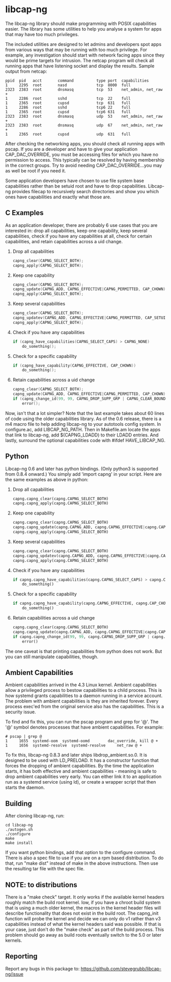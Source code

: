 libcap-ng
=========

The libcap-ng library should make programming with POSIX capabilities
easier. The library has some utilities to help you analyse a system
for apps that may have too much privileges.

The included utilities are designed to let admins and developers spot apps from various ways that may be running with too much privilege. For example, any investigation should start with network facing apps since they would be prime targets for intrusion. The netcap program will check all running apps that have listening socket and display the results. Sample output from netcap:

```
ppid  pid   acct       command          type port  capabilities
1     2295  root       nasd             tcp  8000  full
2323  2383  root       dnsmasq          tcp  53    net_admin, net_raw +
1     2286  root       sshd             tcp  22    full
1     2365  root       cupsd            tcp  631   full
1     2286  root       sshd             tcp6 22    full
1     2365  root       cupsd            tcp6 631   full
2323  2383  root       dnsmasq          udp  53    net_admin, net_raw +
2323  2383  root       dnsmasq          udp  67    net_admin, net_raw +
1     2365  root       cupsd            udp  631   full
```
After checking the networking apps, you should check all running apps with
pscap. If you are a developer and have to give your application
CAP_DAC_OVERRIDE, you must be accessing files for which you have no permission
to access. This typically can be resolved by having membership in the correct
groups. Try to avoid needing CAP_DAC_OVERRIDE...you may as well be root if you
need it.

Some application developers have chosen to use file system base capabilities
rather than be setuid root and have to drop capabilities. Libcap-ng provides
filecap to recursively search directories and show you which ones have
capabilities and exactly what those are.

C Examples
----------
As an application developer, there are probably 6 use cases that you are
interested in: drop all capabilities, keep one capability, keep several
capabilities, check if you have any capabilities at all, check for certain
capabilities, and retain capabilities across a uid change.

1) Drop all capabilities
   ```c
   capng_clear(CAPNG_SELECT_BOTH);
   capng_apply(CAPNG_SELECT_BOTH);
   ```

2) Keep one capability
   ```c
   capng_clear(CAPNG_SELECT_BOTH);
   capng_update(CAPNG_ADD, CAPNG_EFFECTIVE|CAPNG_PERMITTED, CAP_CHOWN);
   capng_apply(CAPNG_SELECT_BOTH);
   ```

3) Keep several capabilities
   ```c
   capng_clear(CAPNG_SELECT_BOTH);
   capng_updatev(CAPNG_ADD, CAPNG_EFFECTIVE|CAPNG_PERMITTED, CAP_SETUID, CAP_SETGID, -1);
   capng_apply(CAPNG_SELECT_BOTH);
   ```

4) Check if you have any capabilities
   ```c
   if (capng_have_capabilities(CAPNG_SELECT_CAPS) > CAPNG_NONE)
       do_something();
   ```

5) Check for a specific capability
   ```c
   if (capng_have_capability(CAPNG_EFFECTIVE, CAP_CHOWN))
       do_something();
   ```

6) Retain capabilities across a uid change
   ```c
   capng_clear(CAPNG_SELECT_BOTH);
   capng_update(CAPNG_ADD, CAPNG_EFFECTIVE|CAPNG_PERMITTED, CAP_CHOWN);
   if (capng_change_id(99, 99, CAPNG_DROP_SUPP_GRP | CAPNG_CLEAR_BOUNDING))
       error();
   ```

Now, isn't that a lot simpler? Note that the last example takes about 60 lines
of code using the older capabilities library. As of the 0.6 release, there is
a m4 macro file to help adding libcap-ng to your autotools config system. In
configure.ac, add LIBCAP_NG_PATH. Then in Makefile.am locate the apps that
link to libcap-ng, add $(CAPNG_LDADD) to their LDADD entries. And lastly,
surround the optional capabilities code with #ifdef HAVE_LIBCAP_NG.

Python
------
Libcap-ng 0.6 and later has python bindings. (Only python3 is supported from 0.8.4 onward.) You simply add 'import capng' in your script.  Here are the same examples as above in python:

1) Drop all capabilities
   ```python
   capng.capng_clear(capng.CAPNG_SELECT_BOTH)
   capng.capng_apply(capng.CAPNG_SELECT_BOTH)
   ```

2) Keep one capability
   ```python
   capng.capng_clear(capng.CAPNG_SELECT_BOTH)
   capng.capng_update(capng.CAPNG_ADD, capng.CAPNG_EFFECTIVE|capng.CAPNG_PERMITTED, capng.CAP_CHOWN)
   capng.capng_apply(capng.CAPNG_SELECT_BOTH)
   ```

3) Keep several capabilities
   ```python
   capng.capng_clear(capng.CAPNG_SELECT_BOTH)
   capng.capng_updatev(capng.CAPNG_ADD, capng.CAPNG_EFFECTIVE|capng.CAPNG_PERMITTED, capng.CAP_SETUID, capng.CAP_SETGID, -1)
   capng.capng_apply(capng.CAPNG_SELECT_BOTH)
   ```

4) Check if you have any capabilities
   ```python
   if capng.capng_have_capabilities(capng.CAPNG_SELECT_CAPS) > capng.CAPNG_NONE:
       do_something()
   ```

5) Check for a specific capability
   ```python
   if capng.capng_have_capability(capng.CAPNG_EFFECTIVE, capng.CAP_CHOWN):
       do_something()
   ```

6) Retain capabilities across a uid change
   ```python
   capng.capng_clear(capng.CAPNG_SELECT_BOTH)
   capng.capng_update(capng.CAPNG_ADD, capng.CAPNG_EFFECTIVE|capng.CAPNG_PERMITTED, capng.CAP_CHOWN)
   if capng.capng_change_id(99, 99, capng.CAPNG_DROP_SUPP_GRP | capng.CAPNG_CLEAR_BOUNDING) < 0:
       error()
   ```

The one caveat is that printing capabilities from python does not work. But
you can still manipulate capabilities, though.

Ambient Capabilities
--------------------
Ambient capabilities arrived in the 4.3 Linux kernel. Ambient capabilities
allow a privileged process to bestow capabilities to a child process. This
is how systemd grants capabilities to a daemon running in a service account.
The problem with ambient capabilities is they are inherited forever. Every
process exec'ed from the original service also has the capabilities. This is
a security issue.

To find and fix this, you can run the pscap program and grep for '@'. The '@'
symbol denotes processes that have ambient capabilities. For example:

```
# pscap | grep @
1     1655  systemd-oom  systemd-oomd        dac_override, kill @ +
1     1656  systemd-resolve  systemd-resolve     net_raw @ +

```

To fix this, libcap-ng 0.8.3 and later ships libdrop_ambient.so.0. It is
designed to be used with LD_PRELOAD. It has a constructor function that forces
the dropping of ambient capabilities. By the time the application starts, it
has both effective and ambient capabilities - meaning is safe to drop ambient
capabilities very early. You can either link it to an application run as a
systemd service (using ld), or create a wrapper script that then starts the
daemon.

Building
--------

After cloning libcap-ng, run:

```
cd libcap-ng
./autogen.sh
./configure
make
make install
```

If you want python bindings, add that option to the configure command. There is also a spec file to use if you are on a rpm based distribution. To do that, run "make dist" instead of make in the above instructions. Then use the resulting tar file with the spec file.

NOTE: to distributions
----------------------
There is a "make check" target. It only works if the available kernel headers
roughly match the build root kernel. Iow, if you have a chroot build system
that is using a much older kernel, the macros in the kernel header files will
describe functionality that does not exist in the build root. The capng_init
function will probe the kernel and decide we can only do v1 rather than v3
capabilities instead of what the kernel headers said was possible. If that is
your case, just don't do the "make check" as part of the build process. This
problem should go away as build roots eventually switch to the 5.0 or later
kernels.

Reporting
---------
Report any bugs in this package to:
https://github.com/stevegrubb/libcap-ng/issue

